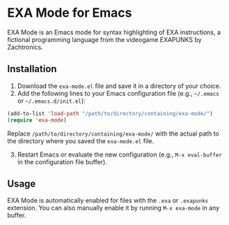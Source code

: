 # EXA Mode for Emacs

EXA Mode is an Emacs mode for syntax highlighting of EXA instructions, a fictional programming language from the videogame EXAPUNKS by Zachtronics.

## Installation

1. Download the `exa-mode.el` file and save it in a directory of your choice.
2. Add the following lines to your Emacs configuration file (e.g., `~/.emacs` or `~/.emacs.d/init.el`):

```lisp
(add-to-list 'load-path "/path/to/directory/containing/exa-mode/")
(require 'exa-mode)
```

Replace `/path/to/directory/containing/exa-mode/` with the actual path to the directory where you saved the `exa-mode.el` file.

3. Restart Emacs or evaluate the new configuration (e.g., `M-x eval-buffer` in the configuration file buffer).

## Usage

EXA Mode is automatically enabled for files with the `.exa` or `.exapunks` extension. You can also manually enable it by running `M-x exa-mode` in any buffer.
